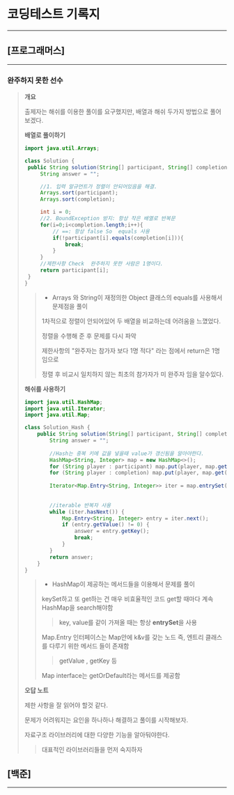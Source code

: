 # 코딩테스트 기록지

---



## [프로그래머스]

---

### **완주하지 못한 선수**

> **개요**
>
> 출제자는 해쉬를 이용한 풀이를 요구했지만, 배열과 해쉬 두가지 방법으로 풀어보겠다.
>
> 
>
> **배열로 풀이하기**
>
> ~~~java
> import java.util.Arrays;
> 
> class Solution {
>  public String solution(String[] participant, String[] completion) {
>      String answer = "";
> 
>      //1. 입력 알규먼트가 정렬이 안되어있음을 해결.
>      Arrays.sort(participant); 
>      Arrays.sort(completion);
> 
>      int i = 0;  
>      //2. BoundException 방지: 항상 작은 배열로 반복문
>      for(i=0;i<completion.length;i++){
>          // ==: 항상 false So  equals 사용
>          if(!participant[i].equals(completion[i])){ 
>              break;
>          }  
>      }  
>      //제한사항 Check  완주하지 못한 사람은 1명이다.
>      return participant[i];
>  }
> }
> 
> ~~~
>
> > + Arrays 와 String이 재정의한 Object 클래스의 equals를 사용해서 문제점을 풀이
> >
> > 1차적으로 정렬이 안되어있어 두 배열을 비교하는데 어려움을 느꼈었다.
> >
> > 정렬을 수행해 준 후 문제를 다시 파악
> >
> > 제한사항의 "완주자는 참가자 보다 1명 적다" 라는 점에서 return은 1명 임으로
> >
> > 정렬 후 비교시 일치하지 않는 최초의 참가자가 미 완주자 임을 알수있다.
>
> **해쉬를 사용하기**
>
> ~~~java
> import java.util.HashMap;
> import java.util.Iterator;
> import java.util.Map;
> 
> class Solution_Hash {
>     public String solution(String[] participant, String[] completion) {
>         String answer = "";
>         
>         //Hash는 중복 키에 값을 넣을때 value가 갱신됨을 알아야한다.
>         HashMap<String, Integer> map = new HashMap<>();
>         for (String player : participant) map.put(player, map.getOrDefault(player, 0) + 1); //new! getOrDefault
>         for (String player : completion) map.put(player, map.get(player) - 1);
>         
>         Iterator<Map.Entry<String, Integer>> iter = map.entrySet().iterator(); //key, value를 같이 가져올 때는 항상 entrySet을 사용
>         
>         
>         //iterable 반복자 사용
>         while (iter.hasNext()) {
>             Map.Entry<String, Integer> entry = iter.next();
>             if (entry.getValue() != 0) {
>                 answer = entry.getKey();
>                 break;
>             }
>         }
>         return answer;
>     }
> }
> ~~~
>
> > + HashMap이 제공하는 메서드들을 이용해서 문제를 풀이
> >
> > keySet하고 또 get하는 건 매우 비효율적인 코드  get할 때마다 계속 HashMap을 search해야함
> >
> > > key, value를 같이 가져올 때는 항상 **entrySet**을 사용
> >
> > Map.Entry 인터페이스는 Map안에 k&v를 갖는 노드 즉, 엔트리 클래스를 다루기 위한 메서드 들이 존재함
> >
> > > getValue , getKey 등
> >
> > Map interface는 getOrDefault라는 메서드를 제공함
>
> **오답 노트**
>
> 제한 사항을 잘 읽어야 할것 같다.
>
> 문제가 어려워지는 요인을 하나하나 해결하고 풀이를 시작해보자.
>
> 자료구조 라이브러리에 대한 다양한 기능을 알아둬야한다.
>
> > 대표적인 라이브러리들을 먼저 숙지하자









## [백준]

---